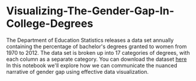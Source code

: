 # Visualizing-The-Gender-Gap-In-College-Degrees
The Department of Education Statistics releases a data set annually containing the percentage of bachelor's degrees granted to women from 1970 to 2012. The data set is broken up into 17 categories of degrees, with each column as a separate category.
You can download the dataset <a href="http://www.randalolson.com/wp-content/uploads/percent-bachelors-degrees-women-usa.csv">here</a>
<br>
In this notebook we'll explore how we can communicate the nuanced narrative of gender gap using effective data visualization. 

